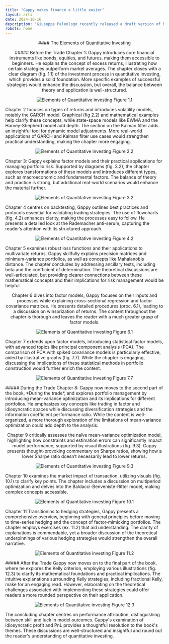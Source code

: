 ```yaml
---
title: "Gappy makes finance a little easier"
layout: arti
date: 2024-10-16
description: "Giuseppe Paleologo recently released a draft version of his forthcoming book. It's good!"
robots: none
---
```

<p align="center" /> 
#### The Elements of Quantitative Investing
<p align="center" /> 
##### Before the Trade
Chapter 1: Gappy introduces core financial instruments like bonds, equities, and futures, making them accessible to beginners. He explains the concept of excess returns, illustrating how certain strategies outperform market averages. The chapter closes with a clear diagram (fig. 1.1) of the investment process in quantitative investing, which provides a solid foundation. More specific examples of successful strategies would enhance the discussion, but overall, the balance between theory and application is well-structured. 
<p align="center">
<img src="/assets/EQI1.1.jpg" alt="Elements of Quantitative investing Figure 1.1">
</p>
Chapter 2 focuses on types of returns and introduces volatility models, notably the GARCH model. Graphical (fig 2.2) and mathematical examples help clarify these concepts, while state-space models like EWMA and the Harvey-Shepherd model add depth. The section on the Kalman filter adds an insightful tool for dynamic model adjustments. More real-world applications of GARCH and Kalman filter use cases would strengthen practical understanding, making the chapter more engaging. 
<p align="center">
<img src="/assets/EQI2.2.jpg" alt="Elements of Quantitative investing Figure 2.2">
</p>
Chapter 3: Gappy explains factor models and their practical applications for managing portfolio risk. Supported by diagrams (fig. 3.2), the chapter explores transformations of these models and introduces different types, such as macroeconomic and fundamental factors. The balance of theory and practice is strong, but additional real-world scenarios would enhance the material further.
<p align="center">
<img src="/assets/EQI3.2.jpg" alt="Elements of Quantitative investing Figure 3.2">
</p>
Chapter 4 centres on backtesting, Gappy outlines best practices and protocols essential for validating trading strategies. The use of flowcharts (fig. 4.2) enhances clarity, making the processes easy to follow. He presents a detailed look at the Rademacher anti-serum, capturing the reader’s attention with its structured approach. 
<p align="center">
<img src="/assets/EQI4.2.jpg" alt="Elements of Quantitative investing Figure 4.2">
</p>
Chapter 5 examines robust loss functions and their applications to multivariate returns. Gappy skillfully explains precision matrices and minimum-variance portfolios, as well as concepts like Mahalanobis distance. The chapter concludes by addressing ancillary tests, including beta and the coefficient of determination. The theoretical discussions are well-articulated, but providing clearer connections between these mathematical concepts and their implications for risk management would be helpful. 
<p align="center" />
Chapter 6 dives into factor models, Gappy focuses on their inputs and processes while explaining cross-sectional regression and factor covariance matrices. He presents detailed procedures (proc. 6.1), leading to a discussion on winsorization of returns. The content throughout the chapter is thorough and leaves the reader with a much greater grasp of factor models.
<p align="center">
<img src="/assets/EQI6.1.jpg" alt="Elements of Quantitative investing Figure 6.1">
</p>
Chapter 7 extends upon factor models, introducing statistical factor models, with advanced topics like principal component analysis (PCA). The comparison of PCA with spiked covariance models is particularly effective, aided by illustrative graphs (fig. 7.7). While the chapter is engaging, discussing the implications of these statistical methods in portfolio construction would further enrich the content.
<p align="center">
<img src="/assets/EQI7.7.jpg" alt="Elements of Quantitative investing Figure 7.7">
</p>
##### During the Trade
Chapter 8: Gappy now moves to the second part of the book, *During the trade*, and explores portfolio management by introducing mean-variance optimization and its implications for different portfolios. He emphasizes key concepts like trading in factor and idiosyncratic spaces while discussing diversification strategies and the information coefficient performance ratio. While the content is well-organized, a more thorough exploration of the limitations of mean-variance optimization could add depth to the analysis.
<p align="center" /> 
Chapter 9 critically assesses the naïve mean-variance optimization model, highlighting how constraints and estimation errors can significantly impact model performance, supported by visual illustrations (fig. 9.3). Gappy presents thought-provoking commentary on Sharpe ratios, showing how a lower Sharpe ratio doesn’t necessarily lead to lower returns.
<p align="center">
<img src="/assets/EQI9.3.jpg" alt="Elements of Quantitative investing Figure 9.3">
</p> 
Chapter 10 examines the market impact of transaction, utilizing visuals (fig. 10.1) to clarify key points. The chapter includes a discussion on multiperiod optimization and delves into the Baldacci-Benveniste-Ritter model, making complex concepts accessible.  
<p align="center">
<img src="/assets/EQI10.1.jpg" alt="Elements of Quantitative investing Figure 10.1">
</p>
Chapter 11 Transitionins to hedging strategies, Gappy presents a comprehensive overview, beginning with general principles before moving to time-series hedging and the concept of factor-mimicking portfolios. The chapter employs exercises (ex. 11.2) that aid understanding. The clarity of explanations is commendable, yet a broader discussion of the theoretical underpinnings of various hedging strategies would strengthen the overall narrative.
<p align="center">
<img src="/assets/EQI11.2.jpg" alt="Elements of Quantitative investing Figure 11.2">
</p>
##### After the Trade
Gappy now moves on to the final part of the book, where he explores the Kelly criterion, employing various illustrations (fig. 12.3) to clarify its mathematical foundations and practical implications. The intuitive explanations surrounding Kelly strategies, including fractional Kelly, make for an engaging read. However, elaborating on the theoretical challenges associated with implementing these strategies could offer readers a more rounded perspective on their application.
<p align="center">
<img src="/assets/EQI12.3.jpg" alt="Elements of Quantitative investing Figure 12.3">
</p>
The concluding chapter centres on performance attribution, distinguishing between skill and luck in model outcomes. Gappy's examination of idiosyncratic profit and PnL provides a thoughtful resolution to the book's themes. These discussions are well-structured and insightful and round out the reader's understanding of quantitative investing.